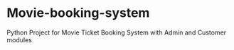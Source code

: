 # Movie-booking-system
Python Project  for Movie Ticket Booking System with Admin and Customer modules 
